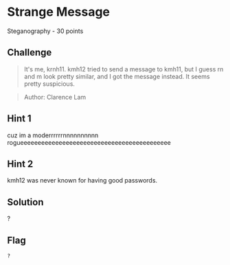 # Strange Message
Steganography - 30 points

## Challenge 
> It's me, krnh11. kmh12 tried to send a message to kmh11, but I guess rn and m look pretty similar, and I got the message instead. It seems pretty suspicious.

> Author: Clarence Lam

## Hint 1
cuz im a moderrrrrrnnnnnnnnnn rogueeeeeeeeeeeeeeeeeeeeeeeeeeeeeeeeeeeeeeeeeee

## Hint 2
kmh12 was never known for having good passwords.

## Solution
?

## Flag
`?`